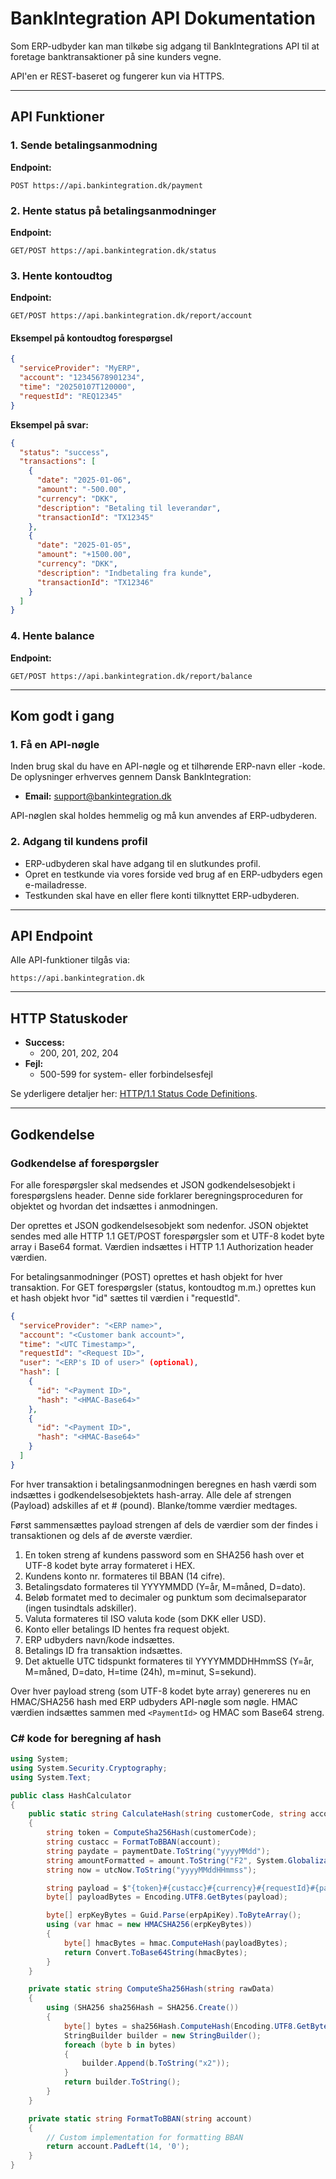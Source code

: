 # BankIntegration API Dokumentation

Som ERP-udbyder kan man tilkøbe sig adgang til BankIntegrations API  til at foretage banktransaktioner på sine kunders vegne.

API'en er REST-baseret og fungerer kun via HTTPS.

---

## API Funktioner

### 1. **Sende betalingsanmodning**

**Endpoint:**

```http
POST https://api.bankintegration.dk/payment
```

### 2. **Hente status på betalingsanmodninger**

**Endpoint:**

```http
GET/POST https://api.bankintegration.dk/status
```

### 3. **Hente kontoudtog**

**Endpoint:**

```http
GET/POST https://api.bankintegration.dk/report/account
```

#### Eksempel på kontoudtog forespørgsel

```json
{
  "serviceProvider": "MyERP",
  "account": "12345678901234",
  "time": "20250107T120000",
  "requestId": "REQ12345"
}
```

**Eksempel på svar:**

```json
{
  "status": "success",
  "transactions": [
    {
      "date": "2025-01-06",
      "amount": "-500.00",
      "currency": "DKK",
      "description": "Betaling til leverandør",
      "transactionId": "TX12345"
    },
    {
      "date": "2025-01-05",
      "amount": "+1500.00",
      "currency": "DKK",
      "description": "Indbetaling fra kunde",
      "transactionId": "TX12346"
    }
  ]
}
```

### 4. **Hente balance**

**Endpoint:**

```http
GET/POST https://api.bankintegration.dk/report/balance
```

---

## Kom godt i gang

### 1. **Få en API-nøgle**

Inden brug skal du have en API-nøgle og et tilhørende ERP-navn eller -kode. De oplysninger erhverves gennem Dansk BankIntegration:

- **Email:** [support@bankintegration.dk](mailto:support@bankintegration.dk)

API-nøglen skal holdes hemmelig og må kun anvendes af ERP-udbyderen.

### 2. **Adgang til kundens profil**

- ERP-udbyderen skal have adgang til en slutkundes profil.
- Opret en testkunde via vores forside ved brug af en ERP-udbyders egen e-mailadresse.
- Testkunden skal have en eller flere konti tilknyttet ERP-udbyderen.

---

## API Endpoint

Alle API-funktioner tilgås via:

```http
https://api.bankintegration.dk
```

---

## HTTP Statuskoder

- **Success:**
  - 200, 201, 202, 204
- **Fejl:**
  - 500-599 for system- eller forbindelsesfejl

Se yderligere detaljer her: [HTTP/1.1 Status Code Definitions](https://www.w3.org/Protocols/rfc2616/rfc2616-sec10.html).

---

## Godkendelse

### Godkendelse af forespørgsler

For alle forespørgsler skal medsendes et JSON godkendelsesobjekt i forespørgslens header. Denne side forklarer beregningsproceduren for objektet og hvordan det indsættes i anmodningen.

Der oprettes et JSON godkendelsesobjekt som nedenfor. JSON objektet sendes med alle HTTP 1.1 GET/POST forespørgsler som et UTF-8 kodet byte array i Base64 format. Værdien indsættes i HTTP 1.1 Authorization header værdien.

For betalingsanmodninger (POST) oprettes et hash objekt for hver transaktion.
For GET forespørgsler (status, kontoudtog m.m.) oprettes kun et hash objekt hvor "id" sættes til værdien i "requestId".

```json
{
  "serviceProvider": "<ERP name>",
  "account": "<Customer bank account>",
  "time": "<UTC Timestamp>",
  "requestId": "<Request ID>",
  "user": "<ERP's ID of user>" (optional),
  "hash": [
    {
      "id": "<Payment ID>",
      "hash": "<HMAC-Base64>"
    },
    {
      "id": "<Payment ID>",
      "hash": "<HMAC-Base64>"
    }
  ]
}
```

For hver transaktion i betalingsanmodningen beregnes en hash værdi som indsættes i godkendelsesobjektets hash-array. 
Alle dele af strengen (Payload) adskilles af et # (pound). Blanke/tomme værdier medtages.

Først sammensættes payload strengen af dels de værdier som der findes i transaktionen og dels af de øverste værdier.

1. En token streng af kundens password som en SHA256 hash over et UTF-8 kodet byte array formateret i HEX.
2. Kundens konto nr. formateres til BBAN (14 cifre).
3. Betalingsdato formateres til YYYYMMDD (Y=år, M=måned, D=dato).
4. Beløb formatet med to decimaler og punktum som decimalseparator (ingen tusindtals adskiller).
5. Valuta formateres til ISO valuta kode (som DKK eller USD).
6. Konto eller betalings ID hentes fra request objekt.
7. ERP udbyders navn/kode indsættes.
8. Betalings ID fra transaktion indsættes.
9. Det aktuelle UTC tidspunkt formateres til YYYYMMDDHHmmSS (Y=år, M=måned, D=dato, H=time (24h), m=minut, S=sekund).

Over hver payload streng (som UTF-8 kodet byte array) genereres nu en HMAC/SHA256 hash med ERP udbyders API-nøgle som nøgle. 
HMAC værdien indsættes sammen med `<PaymentId>` og HMAC som Base64 streng.

### C# kode for beregning af hash

```csharp
using System;
using System.Security.Cryptography;
using System.Text;

public class HashCalculator
{
    public static string CalculateHash(string customerCode, string account, string currency, string requestId, string paymentDate, decimal amount, string recipientAccount, string erpName, string paymentId, DateTime utcNow, string erpApiKey)
    {
        string token = ComputeSha256Hash(customerCode);
        string custacc = FormatToBBAN(account);
        string paydate = paymentDate.ToString("yyyyMMdd");
        string amountFormatted = amount.ToString("F2", System.Globalization.CultureInfo.InvariantCulture);
        string now = utcNow.ToString("yyyyMMddHHmmss");

        string payload = $"{token}#{custacc}#{currency}#{requestId}#{paydate}#{amountFormatted}#{recipientAccount}#{erpName}#{paymentId}#{now}";
        byte[] payloadBytes = Encoding.UTF8.GetBytes(payload);

        byte[] erpKeyBytes = Guid.Parse(erpApiKey).ToByteArray();
        using (var hmac = new HMACSHA256(erpKeyBytes))
        {
            byte[] hmacBytes = hmac.ComputeHash(payloadBytes);
            return Convert.ToBase64String(hmacBytes);
        }
    }

    private static string ComputeSha256Hash(string rawData)
    {
        using (SHA256 sha256Hash = SHA256.Create())
        {
            byte[] bytes = sha256Hash.ComputeHash(Encoding.UTF8.GetBytes(rawData));
            StringBuilder builder = new StringBuilder();
            foreach (byte b in bytes)
            {
                builder.Append(b.ToString("x2"));
            }
            return builder.ToString();
        }
    }

    private static string FormatToBBAN(string account)
    {
        // Custom implementation for formatting BBAN
        return account.PadLeft(14, '0');
    }
}
```
